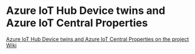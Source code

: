 # Azure IoT Hub Device twins and Azure IoT Central Properties

[Azure IoT Hub Device twins and Azure IoT Central Properties on the project Wiki](https://github.com/microsoft/Azure-Sphere-DevX/wiki/IoT-Hub-Device-Twins)